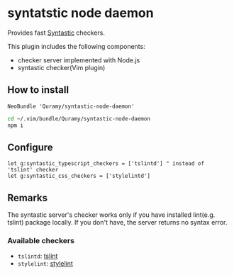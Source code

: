 # syntatstic node daemon
Provides fast [Syntastic](https://github.com/scrooloose/syntastic) checkers.

This plugin includes the following components:
 * checker server implemented with Node.js
 * syntastic checker(Vim plugin)

## How to install

```vim
NeoBundle 'Quramy/syntastic-node-daemon'
```

```sh
cd ~/.vim/bundle/Quramy/syntastic-node-daemon
npm i
```

## Configure

```vim
let g:syntastic_typescript_checkers = ['tslintd'] " instead of 'tslint' checker
let g:syntastic_css_checkers = ['stylelintd']
```

## Remarks

The syntastic server's checker works only if you have installed lint(e.g. tslint) package locally. If you don't have, the server returns no syntax error.

### Available checkers

* `tslintd`: [tslint](http://palantir.github.io/tslint/)
* `stylelint`: [stylelint](https://stylelint.io/)
